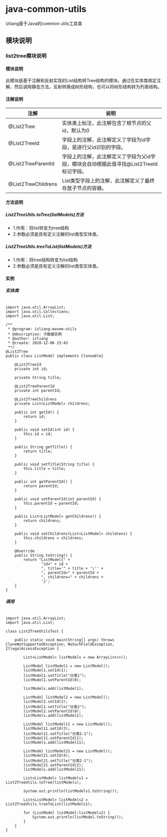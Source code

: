 # java-common-utils

izliang基于Java的common utils工具类

## 模块说明

### list2tree模块说明

#### 模块说明

此模块是基于注解和反射实现的List结构转Tree结构的模块。通过在实体类绑定注解，然后调用静态方法，反射转换成树形结构，也可以将树形结构转为列表结构。

#### 注解说明

| 注解                | 说明                                                         |
| ------------------- | ------------------------------------------------------------ |
| @List2Tree          | 实体类上标注，此注解包含了根节点的父id，默认为0              |
| @List2TreeId        | 字段上的注解，此注解定义了字段为id字段，是进行父id识别的字段。 |
| @List2TreeParentId  | 字段上的注解，此注解定义了字段为父id字段，模块会自动根据此值寻找@List2TreeId标记字段。 |
| @List2TreeChildrens | List类型字段上的注解，此注解定义了最终存放子节点的容器。     |

#### 方法说明

##### List2TreeUtils.toTree(listModels)方法

- 1.作用：将list转变为tree结构
- 2.参数必须是具有定义注解的list类型实体类。

##### List2TreeUtils.treeToList(listModels)方法

- 1.作用：将tree结构转变为list结构
- 2.参数必须是具有定义注解的list类型实体类。

#### 实例

##### 实体类

```

import java.util.ArrayList;
import java.util.Collections;
import java.util.List;

/**
 * @program: izliang-mavem-utils
 * @description: 子数据实例
 * @author: izliang
 * @create: 2020-12-06 23:43
 **/
@List2Tree
public class ListModel implements Cloneable{

    @List2TreeId
    private int id;

    private String title;

    @List2TreeParentId
    private int parentId;

    @List2TreeChildrens
    private List<ListModel> childrens;

    public int getId() {
        return id;
    }

    public void setId(int id) {
        this.id = id;
    }

    public String getTitle() {
        return title;
    }

    public void setTitle(String title) {
        this.title = title;
    }

    public int getParentId() {
        return parentId;
    }

    public void setParentId(int parentId) {
        this.parentId = parentId;
    }

    public List<ListModel> getChildrens() {
        return childrens;
    }

    public void setChildrens(List<ListModel> childrens) {
        this.childrens = childrens;
    }

    @Override
    public String toString() {
        return "ListModel{" +
                "id=" + id +
                ", title='" + title + '\'' +
                ", parentId=" + parentId +
                ", childrens=" + childrens +
                '}';
    }
}
```

##### 调用

```

import java.util.ArrayList;
import java.util.List;

class List2TreeUtilsTest {

    public static void main(String[] args) throws CloneNotSupportedException, NoSuchFieldException, IllegalAccessException {

        List<ListModel> listModels = new ArrayList<>();

        ListModel listModel1 = new ListModel();
        listModel1.setId(1);
        listModel1.setTitle("分类1");
        listModel1.setParentId(0);

        listModels.add(listModel1);

        ListModel listModel2 = new ListModel();
        listModel2.setId(2);
        listModel2.setTitle("分类2");
        listModel2.setParentId(0);
        listModels.add(listModel2);

        ListModel listModel11 = new ListModel();
        listModel11.setId(3);
        listModel11.setTitle("分类1-1");
        listModel11.setParentId(1);
        listModels.add(listModel11);

        ListModel listModel21 = new ListModel();
        listModel21.setId(4);
        listModel21.setTitle("分类2-1");
        listModel21.setParentId(2);
        listModels.add(listModel21);

        List<ListModel> listModels1 =  List2TreeUtils.toTree(listModels);

        System.out.println(listModels1.toString());

        List<ListModel> listModels2 = List2TreeUtils.treeToList(listModels1);

        for (ListModel listModel:listModels2) {
            System.out.println(listModel.toString());
        }
    }
}
```